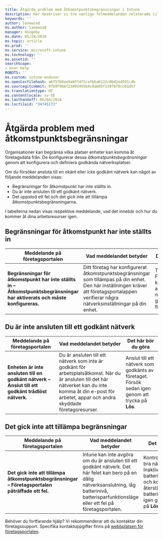 ```yaml
---
title: Åtgärda problem med åtkomstpunktsbegränsningar i Intune
description: Här beskriver vi tre vanliga felmeddelanden relaterade till principer för åtkomstpunktsbegränsning i Intune och hur du åtgärdar dem.
keywords: ''
author: lenewsad
ms.author: lanewsad
manager: dougeby
ms.date: 05/28/2018
ms.topic: article
ms.prod: ''
ms.service: microsoft-intune
ms.technology: ''
ms.assetid: ''
searchScope:
- User help
ROBOTS: ''
ms.custom: intune-enduser
ms.openlocfilehash: a6f5fb0ae4ab5f4f5cafbba6122c0b42e4591c4b
ms.sourcegitcommit: 97b9f966f23895495b4c8a685f1397b78cc01d57
ms.translationtype: HT
ms.contentlocale: sv-SE
ms.lasthandoff: 06/04/2018
ms.locfileid: "34745173"
---
```

# <a name="resolve-access-point-restrictions"></a>Åtgärda problem med åtkomstpunktsbegränsningar

Organisationer kan begränsa vilka platser enheter kan komma åt företagsdata från.
De konfigurerar dessa *åtkomstpunktsbegränsningar* genom att konfigurera och definiera godkända nätverksplatser.  

Om du försöker ansluta till en okänt eller icke godkänt nätverk kan något av följande meddelanden visas:

* Begränsningar för åtkomstpunkt har inte ställts in.
* Du är inte ansluten till ett godkänt nätverk.
* Det uppstod ett fel och det gick inte att tillämpa åtkomstpunktsbegränsningarna.

 I tabellerna nedan visas respektive meddelande, vad det innebär och hur du kommer åt dina arbetsresurser igen.

## <a name="access-point-restrictions-not-set-up"></a>Begränsningar för åtkomstpunkt har inte ställts in  
| Meddelande på företagsportalen | Vad meddelandet betyder | Det här bör du göra                                                               
|------------------------|--------------------------|--------------------------|
| **Begränsningar för åtkomstpunkt har inte ställts in – Åtkomstpunktsbegränsningar har aktiverats och måste konfigureras.** | Ditt företag har konfigurerat åtkomstpunktsbegränsningar som tillämpas på din enhet. Den här inställningen kräver att företagsportalappen verifierar några nätverksinställningar på din enhet. | Tryck på **Lös**. Företagsportalappen kontrollerar att du är ansluten till ett nätverk som har godkänts av företaget. |

## <a name="not-connected-to-an-approved-network"></a>Du är inte ansluten till ett godkänt nätverk  

| Meddelande på företagsportalen | Vad meddelandet betyder | Det här bör du göra                                                                   
|------------------------|-----------------------------------|--------------------------|
| **Enheten är inte ansluten till en godkänt nätverk – Anslut till ett godkänt trådlöst nätverk.** | Du är ansluten till ett nätverk som inte är godkänt för arbetsplatsåtkomst. När du är ansluten till det här nätverket kan du inte komma åt din e-post för arbetet, appar och andra skyddade företagsresurser. | Anslut till ett nätverk som godkänts av företaget. Försök sedan igen genom att trycka på **Lös**. |

## <a name="restrictions-couldnt-be-enforced"></a>Det gick inte att tillämpa begränsningar  

| Meddelande på företagsportalen | Vad meddelandet betyder | Det här bör du göra                                                                      
|------------------------|-----------------------------------|--------------------------|
| **Det gick inte att tillämpa åtkomstpunktsbegränsningar – Företagsportalen påträffade ett fel.** | Intune kan inte avgöra om du är ansluten till ett godkänt nätverk. Det här felet kan bero på en dålig nätverksanslutning, låg batterinivå, batterisparfunktionsläge eller ett fel på företagsportalen. | Kontrollera att du har bra nätverksmottagning. Inaktivera batterisparfunktionsläge och kontrollera att det återstår minst 30 % batteritid. Försök sedan igen genom att trycka på **Lös**. 

Behöver du fortfarande hjälp? Vi rekommenderar att du kontaktar din företagssupport. Specifika kontaktuppgifter finns på [webbplatsen för företagsportalen](https://portal.manage.microsoft.com/#HelpDeskDialog).

